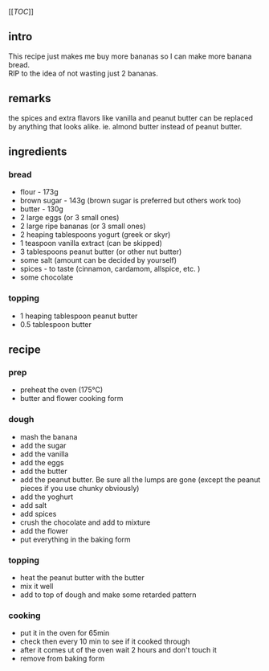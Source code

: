 [[_TOC_]]

## intro

This recipe just makes me buy more bananas so I can make more banana bread. \
RIP to the idea of not wasting just 2 bananas. 

## remarks

the spices and extra flavors like vanilla and peanut butter can be replaced by anything that looks alike. ie. almond butter instead of peanut butter.

## ingredients

### bread

- flour - 173g
- brown sugar - 143g (brown sugar is preferred but others work too)
- butter - 130g
- 2 large eggs (or 3 small ones)
- 2 large ripe bananas (or 3 small ones)
- 2 heaping tablespoons yogurt (greek or skyr)
- 1 teaspoon vanilla extract (can be skipped)
- 3 tablespoons peanut butter (or other nut butter)
- some salt (amount can be decided by yourself)
- spices - to taste (cinnamon, cardamom, allspice, etc. )
- some chocolate

### topping

- 1 heaping tablespoon peanut butter
- 0.5 tablespoon butter

## recipe

### prep

- preheat the oven (175°C)
- butter and flower cooking form

### dough

- mash the banana
- add the sugar
- add the vanilla
- add the eggs
- add the butter
- add the peanut butter. Be sure all the lumps are gone (except the peanut pieces if you use chunky obviously)
- add the yoghurt
- add salt
- add spices
- crush the chocolate and add to mixture
- add the flower
- put everything in the baking form

### topping

- heat the peanut butter with the butter
- mix it well
- add to top of dough and make some retarded pattern

### cooking

- put it in the oven for 65min
- check then every 10 min to see if it cooked through
- after it comes ut of the oven wait 2 hours and don't touch it
- remove from baking form

